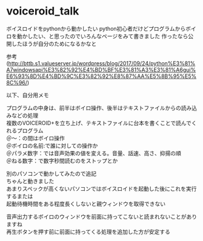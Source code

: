 # voiceroid_talk
ボイスロイドをpythonから動かしたい
python初心者だけどプログラムからボイロを動かしたい、と思ったのでいろんなページをみて書きました
作ったなら公開したほうが自分のためになるかなと

参考
(http://bttb.s1.valueserver.jp/wordpress/blog/2017/09/24/python%E3%81%A7windowsapi%E3%82%92%E4%BD%BF%E3%81%A3%E3%81%A6gui%E6%93%8D%E4%BD%9C%E3%82%92%E8%87%AA%E5%8B%95%E5%8C%96/)

以下、自分用メモ

プログラムの中身は、前半はボイロ操作、後半はテキストファイルからの読み込みなどの処理  
複数のVOICEROID+を立ち上げ、テキストファイルに台本を書くことで読んでくれるプログラム  
＠～：の間はボイロ操作  
＠ボイロの名前:で誰に対しての操作か  
＠パラメ数字：では音声効果の値を変える。音量、話速、高さ、抑揚の順  
＠ねる数字：で数字秒間読むのをストップとか  


別のパソコンで動かしてみたので追記  
ちゃんと動きました  
あまりスペックが高くないパソコンではボイスロイドを起動した後にこれを実行するまたは  
起動待機時間をある程度長くしないと親ウィンドウを取得できない

音声出力するボイロのウィンドウを前面に持ってこないと読まれないことがありますね  
再生ボタンを押す前に前面に持ってくる処理を追加した方が安定する

